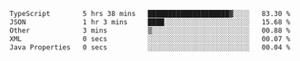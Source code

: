 <!--START_SECTION:waka-->

```txt
TypeScript        5 hrs 38 mins   ████████████████████▓░░░░   83.30 %
JSON              1 hr 3 mins     ████░░░░░░░░░░░░░░░░░░░░░   15.68 %
Other             3 mins          ▒░░░░░░░░░░░░░░░░░░░░░░░░   00.88 %
XML               0 secs          ░░░░░░░░░░░░░░░░░░░░░░░░░   00.07 %
Java Properties   0 secs          ░░░░░░░░░░░░░░░░░░░░░░░░░   00.04 %
```

<!--END_SECTION:waka-->
